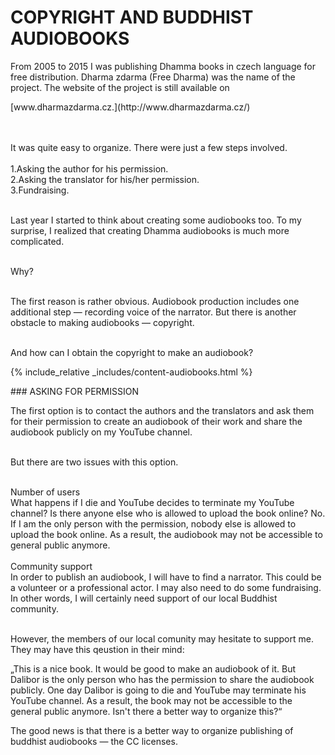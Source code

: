 # COPYRIGHT AND BUDDHIST AUDIOBOOKS

From 2005 to 2015 I was publishing Dhamma books in czech language for free distribution. Dharma zdarma (Free Dharma) was the name of the project. The website of the project is still available on

<div class="do-not-break-out" markdown="1">
[www.dharmazdarma.cz.](http://www.dharmazdarma.cz/) 
</div>
<br><br>

It was quite easy to organize. There were just a few steps involved.<br><br>
<span>1.</span>Asking the author for his permission.<br>
<span>2.</span>Asking the translator for his/her permission.<br>
<span>3.</span>Fundraising.<br><br>

Last year I started to think about creating some audiobooks too. To my surprise, I realized that creating Dhamma audiobooks is much more complicated.<br><br>

Why?<br><br>

The first reason is rather obvious. Audiobook production includes one additional step — recording voice of the narrator. But there is another obstacle to making audiobooks — copyright. <br><br>

<p id="go-to-content">And how can I obtain the copyright to make an audiobook?</p>

{% include_relative  _includes/content-audiobooks.html %}

<div id="anchor-asking-for-permission" markdown="1">
### ASKING FOR PERMISSION
</div>

The first option is to contact the authors and the translators and ask them for their permission to create an audiobook of their work and share the audiobook publicly on my YouTube channel.<br><br>

But there are two issues with this option.<br><br>

<div class="underline">Number of users</div>
What happens if I die and YouTube decides to terminate my YouTube channel? Is there anyone else who is allowed to upload the book online? No. If I am the only person with the permission, nobody else is allowed to upload the book online. As a result, the audiobook may not be accessible to general public anymore.<br><br>

<div class="underline">Community support</div>
In order to publish an audiobook, I will have to find a narrator. This could be a volunteer or a professional actor. I may also need to do some fundraising. In other words, I will certainly need support of our local Buddhist community.<br><br>

However, the members of our local comunity may hesitate to support me. They may have this qeustion in their mind:

<div class="citace" markdown="1">
„This is a nice book. It would be good to make an audiobook of it. But Dalibor is the only person who has the permission to share the audiobook publicly. One day Dalibor is going to die and YouTube may terminate his YouTube channel. As a result, the book may not be accessible to the general public anymore. Isn't there a better way to organize this?“
</div>

The good news is that there is a better way to organize publishing of buddhist audiobooks — the CC licenses.
